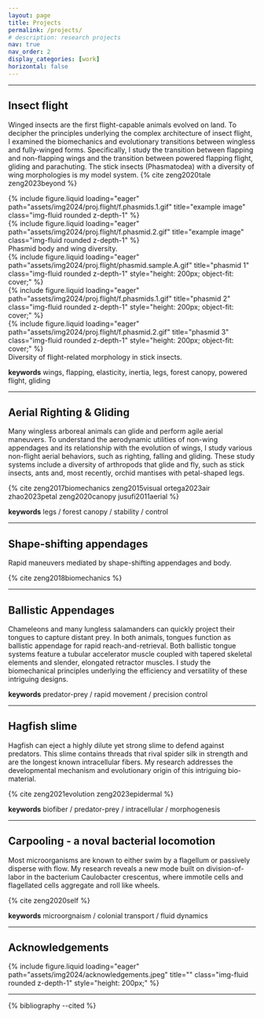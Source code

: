 ```yaml
---
layout: page
title: Projects
permalink: /projects/
# description: research projects
nav: true
nav_order: 2
display_categories: [work]
horizontal: false
---
```


----

## Insect flight 

Winged insects are the first flight-capable animals evolved on land. To decipher the principles underlying the complex architecture of insect flight, I examined the biomechanics and evolutionary transitions between wingless and fully-winged forms. Specifically, I study the transition between flapping and non-flapping wings and the transition between powered flapping flight, gliding and parachuting. The stick insects (Phasmatodea) with a diversity of wing morphologies is my model system. 
{% cite zeng2020tale zeng2023beyond %}


<div class="row">
    <div class="col-md-6 mt-3 mt-md-0">
        {% include figure.liquid loading="eager" path="assets/img2024/proj.flight/f.phasmids.1.gif" title="example image" class="img-fluid rounded z-depth-1" %}
    </div>
    <div class="col-md-6 mt-3 mt-md-0">
        {% include figure.liquid loading="eager" path="assets/img2024/proj.flight/f.phasmid.2.gif" title="example image" class="img-fluid rounded z-depth-1" %}
    </div>
</div>
<div class="caption">
    Phasmid body and wing diversity. 
</div>

<div class="row">
    <div class="col-md-4 mt-3">
        {% include figure.liquid loading="eager" path="assets/img2024/proj.flight/phasmid.sample.A.gif" title="phasmid 1" class="img-fluid rounded z-depth-1" style="height: 200px; object-fit: cover;" %}
    </div>
    <div class="col-md-4 mt-3">
        {% include figure.liquid loading="eager" path="assets/img2024/proj.flight/f.phasmids.1.gif" title="phasmid 2" class="img-fluid rounded z-depth-1" style="height: 200px; object-fit: cover;" %}
    </div>
    <div class="col-md-4 mt-3">
        {% include figure.liquid loading="eager" path="assets/img2024/proj.flight/f.phasmid.2.gif" title="phasmid 3" class="img-fluid rounded z-depth-1" style="height: 200px; object-fit: cover;" %}
    </div>
</div>
<div class="caption text-center">
    Diversity of flight-related morphology in stick insects.
</div>

<strong>keywords</strong>
wings, flapping, elasticity, inertia, legs, forest canopy, powered flight, gliding 



---- 
## Aerial Righting & Gliding 
Many wingless arboreal animals can glide and perform agile aerial maneuvers. To understand the aerodynamic utilities of non-wing appendages and its relationship with the evolution of wings, I study various non-flight aerial behaviors, such as righting, falling and gliding. These study systems include a diversity of arthropods that glide and fly, such as stick insects, ants and, most recently, orchid mantises with petal-shaped legs. 

{% cite zeng2017biomechanics zeng2015visual ortega2023air zhao2023petal zeng2020canopy jusufi2011aerial %}


<strong>keywords</strong>
legs / forest canopy / stability / control 

----
## Shape-shifting appendages 
Rapid maneuvers mediated by shape-shifting appendages and body. 

{% cite zeng2018biomechanics  %}



---
## Ballistic Appendages 

Chameleons and many lungless salamanders can quickly project their tongues to capture distant prey. In both animals, tongues function as ballistic appendage for rapid reach-and-retrieval. Both ballistic tongue systems feature a tubular accelerator muscle coupled with tapered skeletal elements and slender, elongated retractor muscles. I study the biomechanical principles underlying the efficiency and versatility of these intriguing designs. 

<strong>keywords</strong>
predator-prey / rapid movement / precision control 



---
## Hagfish slime 

Hagfish can eject a highly dilute yet strong slime to defend against predators. This slime contains threads that rival spider silk in strength and are the longest known intracellular fibers. My research addresses the developmental mechanism and evolutionary origin of this intriguing bio-material. 

{% cite zeng2021evolution zeng2023epidermal %}


<strong>keywords</strong>
biofiber / predator-prey / intracellular / morphogenesis 




---
## Carpooling - a noval bacterial locomotion 

Most microorganisms are known to either swim by a flagellum or passively disperse with flow. My research reveals a new mode built on division-of-labor in the bacterium Caulobacter crescentus, where immotile cells and flagellated cells aggregate and roll like wheels. 

{% cite zeng2020self %}


<strong>keywords</strong>
microorgnaism / colonial transport / fluid dynamics 



---
## Acknowledgements 

<div class="d-flex justify-content-center mt-3">
    {% include figure.liquid loading="eager" path="assets/img2024/acknowledgements.jpeg" title="" class="img-fluid rounded z-depth-1" style="height: 200px;" %}
</div>




---
{% bibliography --cited %}

